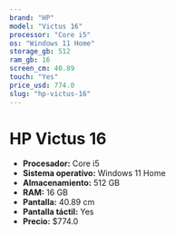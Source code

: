 ```yaml
---
brand: "HP"
model: "Victus 16"
processor: "Core i5"
os: "Windows 11 Home"
storage_gb: 512
ram_gb: 16
screen_cm: 40.89
touch: "Yes"
price_usd: 774.0
slug: "hp-victus-16"
---
```


# HP Victus 16

- **Procesador:** Core i5
- **Sistema operativo:** Windows 11 Home
- **Almacenamiento:** 512 GB
- **RAM:** 16 GB
- **Pantalla:** 40.89 cm
- **Pantalla táctil:** Yes
- **Precio:** $774.0
